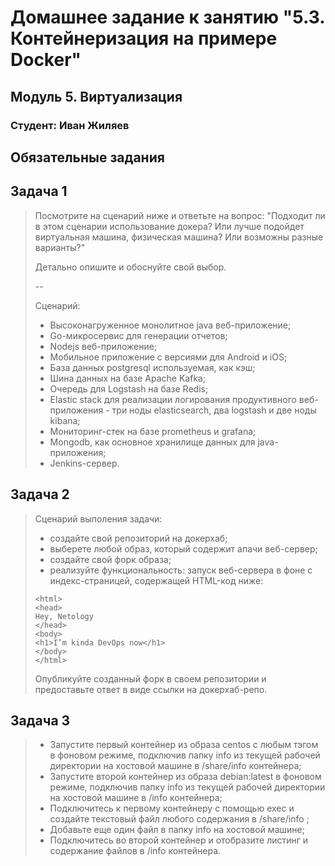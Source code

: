# Домашнее задание к занятию "5.3. Контейнеризация на примере Docker"

## Модуль 5. Виртуализация

### Студент: Иван Жиляев

## Обязательные задания

## Задача 1 

>Посмотрите на сценарий ниже и ответьте на вопрос:
>"Подходит ли в этом сценарии использование докера? Или лучше подойдет виртуальная машина, физическая машина? Или возможны разные варианты?"
>
>Детально опишите и обоснуйте свой выбор.
>
>--
>
>Сценарий:
>
>- Высоконагруженное монолитное java веб-приложение; 
>- Go-микросервис для генерации отчетов;
>- Nodejs веб-приложение;
>- Мобильное приложение c версиями для Android и iOS;
>- База данных postgresql используемая, как кэш;
>- Шина данных на базе Apache Kafka;
>- Очередь для Logstash на базе Redis;
>- Elastic stack для реализации логирования продуктивного веб-приложения - три ноды elasticsearch, два logstash и две ноды kibana;
>- Мониторинг-стек на базе prometheus и grafana;
>- Mongodb, как основное хранилище данных для java-приложения;
>- Jenkins-сервер.

## Задача 2 

>Сценарий выполения задачи:
>
>- создайте свой репозиторий на докерхаб; 
>- выберете любой образ, который содержит апачи веб-сервер;
>- создайте свой форк образа;
>- реализуйте функциональность: 
>запуск веб-сервера в фоне с индекс-страницей, содержащей HTML-код ниже: 
>```
><html>
><head>
>Hey, Netology
></head>
><body>
><h1>I’m kinda DevOps now</h1>
></body>
></html>
>```
>Опубликуйте созданный форк в своем репозитории и предоставьте ответ в виде ссылки на докерхаб-репо.

## Задача 3 

>- Запустите первый контейнер из образа centos c любым тэгом в фоновом режиме, подключив папку info из текущей рабочей директории на хостовой машине в /share/info контейнера;
>- Запустите второй контейнер из образа debian:latest в фоновом режиме, подключив папку info из текущей рабочей директории на хостовой машине в /info контейнера;
>- Подключитесь к первому контейнеру с помощью exec и создайте текстовый файл любого содержания в /share/info ;
>- Добавьте еще один файл в папку info на хостовой машине;
>- Подключитесь во второй контейнер и отобразите листинг и содержание файлов в /info контейнера.
